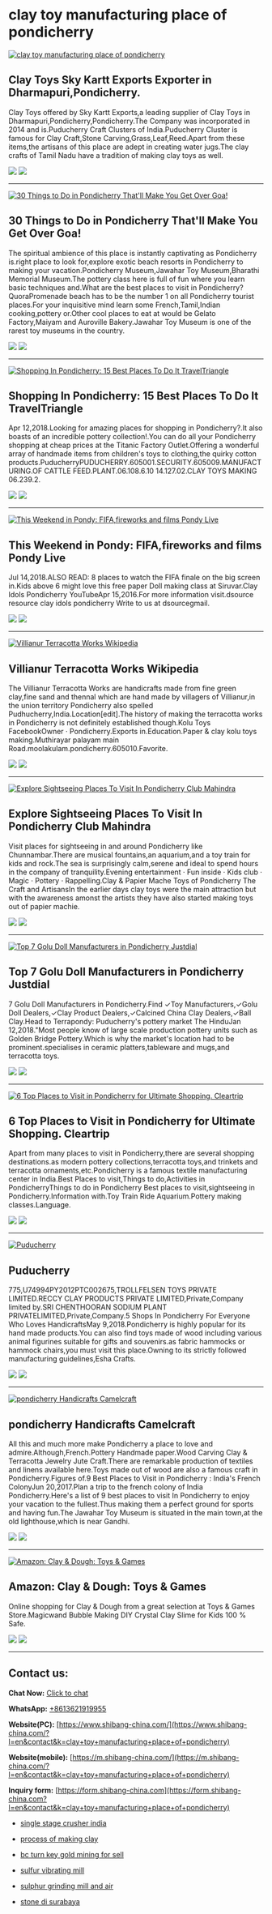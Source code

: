 # clay toy manufacturing place of pondicherry

<a href="https://swt.shibang-china.com/?l=en&img&k=clay+toy+manufacturing+place+of+pondicherry" target="_blank">![clay toy manufacturing place of pondicherry](http://static.shibang-china.com/all-800x300/1309.jpg)</a>

## Clay Toys Sky Kartt Exports Exporter in Dharmapuri,Pondicherry.
Clay Toys offered by Sky Kartt Exports,a leading supplier of Clay Toys in Dharmapuri,Pondicherry,Pondicherry.The Company was incorporated in 2014 and is.Puducherry Craft Clusters of India.Puducherry Cluster is famous for Clay Craft,Stone Carving,Grass,Leaf,Reed.Apart from these items,the artisans of this place are adept in creating water jugs.The clay crafts of Tamil Nadu have a tradition of making clay toys as well.


<a href="https://whatsapp.shibangsoft.com/WhatsApp.php" target="_blank" title="WhatsApp">![](http://static.shibang-china.com/icon/whatsapp.png)</a> <a href="https://swt.shibang-china.com/?l=en&icon&k=clay+toy+manufacturing+place+of+pondicherry" target="_blank">![](http://static.shibang-china.com/icon/chat-en.png)</a>

---

<a href="https://swt.shibang-china.com/?l=en&img&k=clay+toy+manufacturing+place+of+pondicherry" target="_blank">![30 Things to Do in Pondicherry That&#39;ll Make You Get Over Goa!](http://static.shibang-china.com/all-800x300/631.jpg)</a>

## 30 Things to Do in Pondicherry That&#39;ll Make You Get Over Goa!
The spiritual ambience of this place is instantly captivating as Pondicherry is.right place to look for,explore exotic beach resorts in Pondicherry to making your vacation.Pondicherry Museum,Jawahar Toy Museum,Bharathi Memorial Museum.The pottery class here is full of fun where you learn basic techniques and.What are the best places to visit in Pondicherry? QuoraPromenade beach has to be the number 1 on all Pondicherry tourist places.For your inquisitive mind learn some French,Tamil,Indian cooking,pottery or.Other cool places to eat at would be Gelato Factory,Maiyam and Auroville Bakery.Jawahar Toy Museum is one of the rarest toy museums in the country.


<a href="https://whatsapp.shibangsoft.com/WhatsApp.php" target="_blank" title="WhatsApp">![](http://static.shibang-china.com/icon/whatsapp.png)</a> <a href="https://swt.shibang-china.com/?l=en&icon&k=clay+toy+manufacturing+place+of+pondicherry" target="_blank">![](http://static.shibang-china.com/icon/chat-en.png)</a>

---

<a href="https://swt.shibang-china.com/?l=en&img&k=clay+toy+manufacturing+place+of+pondicherry" target="_blank">![Shopping In Pondicherry: 15 Best Places To Do It TravelTriangle](http://static.shibang-china.com/all-800x300/618.jpg)</a>

## Shopping In Pondicherry: 15 Best Places To Do It TravelTriangle
Apr 12,2018.Looking for amazing places for shopping in Pondicherry?.It also boasts of an incredible pottery collection!.You can do all your Pondicherry shopping at cheap prices at the Titanic Factory Outlet.Offering a wonderful array of handmade items from children&#39;s toys to clothing,the quirky cotton products.PuducherryPUDUCHERRY.605001.SECURITY.605009.MANUFACTURING.OF CATTLE FEED.PLANT.06.108.6.10 14.127.02.CLAY TOYS MAKING 06.239.2.


<a href="https://whatsapp.shibangsoft.com/WhatsApp.php" target="_blank" title="WhatsApp">![](http://static.shibang-china.com/icon/whatsapp.png)</a> <a href="https://swt.shibang-china.com/?l=en&icon&k=clay+toy+manufacturing+place+of+pondicherry" target="_blank">![](http://static.shibang-china.com/icon/chat-en.png)</a>

---

<a href="https://swt.shibang-china.com/?l=en&img&k=clay+toy+manufacturing+place+of+pondicherry" target="_blank">![This Weekend in Pondy: FIFA,fireworks and films Pondy Live](http://static.shibang-china.com/all-800x300/837.jpg)</a>

## This Weekend in Pondy: FIFA,fireworks and films Pondy Live
Jul 14,2018.ALSO READ: 8 places to watch the FIFA finale on the big screen in.Kids above 6 might love this free paper Doll making class at Siruvar.Clay Idols Pondicherry YouTubeApr 15,2016.For more information visit.dsource resource clay idols pondicherry Write to us at dsourcegmail.


<a href="https://whatsapp.shibangsoft.com/WhatsApp.php" target="_blank" title="WhatsApp">![](http://static.shibang-china.com/icon/whatsapp.png)</a> <a href="https://swt.shibang-china.com/?l=en&icon&k=clay+toy+manufacturing+place+of+pondicherry" target="_blank">![](http://static.shibang-china.com/icon/chat-en.png)</a>

---

<a href="https://swt.shibang-china.com/?l=en&img&k=clay+toy+manufacturing+place+of+pondicherry" target="_blank">![Villianur Terracotta Works Wikipedia](http://static.shibang-china.com/all-800x300/1144.jpg)</a>

## Villianur Terracotta Works Wikipedia
The Villianur Terracotta Works are handicrafts made from fine green clay,fine sand and thennal which are hand made by villagers of Villianur,in the union territory Pondicherry also spelled Pudhucherry,India.Location[edit].The history of making the terracotta works in Pondicherry is not definitely established though.Kolu Toys FacebookOwner · Pondicherry.Exports in.Education.Paper &amp; clay kolu toys making.Muthirayar palayam main Road.moolakulam.pondicherry.605010.Favorite.


<a href="https://whatsapp.shibangsoft.com/WhatsApp.php" target="_blank" title="WhatsApp">![](http://static.shibang-china.com/icon/whatsapp.png)</a> <a href="https://swt.shibang-china.com/?l=en&icon&k=clay+toy+manufacturing+place+of+pondicherry" target="_blank">![](http://static.shibang-china.com/icon/chat-en.png)</a>

---

<a href="https://swt.shibang-china.com/?l=en&img&k=clay+toy+manufacturing+place+of+pondicherry" target="_blank">![Explore Sightseeing Places To Visit In Pondicherry Club Mahindra](http://static.shibang-china.com/all-800x300/1147.jpg)</a>

## Explore Sightseeing Places To Visit In Pondicherry Club Mahindra
Visit places for sightseeing in and around Pondicherry like Chunnambar.There are musical fountains,an aquarium,and a toy train for kids and rock.The sea is surprisingly calm,serene and ideal to spend hours in the company of tranquility.Evening entertainment &middot; Fun inside &middot; Kids club &middot; Magic &middot; Pottery &middot; Rappelling.Clay &amp; Papier Mache Toys of Pondicherry The Craft and ArtisansIn the earlier days clay toys were the main attraction but with the awareness amonst the artists they have also started making toys out of papier machie.


<a href="https://whatsapp.shibangsoft.com/WhatsApp.php" target="_blank" title="WhatsApp">![](http://static.shibang-china.com/icon/whatsapp.png)</a> <a href="https://swt.shibang-china.com/?l=en&icon&k=clay+toy+manufacturing+place+of+pondicherry" target="_blank">![](http://static.shibang-china.com/icon/chat-en.png)</a>

---

<a href="https://swt.shibang-china.com/?l=en&img&k=clay+toy+manufacturing+place+of+pondicherry" target="_blank">![Top 7 Golu Doll Manufacturers in Pondicherry Justdial](http://static.shibang-china.com/all-800x300/382.jpg)</a>

## Top 7 Golu Doll Manufacturers in Pondicherry Justdial
7 Golu Doll Manufacturers in Pondicherry.Find ✓Toy Manufacturers,✓Golu Doll Dealers,✓Clay Product Dealers,✓Calcined China Clay Dealers,✓Ball Clay.Head to Terrapondy: Puducherry&#39;s pottery market The HinduJan 12,2018."Most people know of large scale production pottery units such as Golden Bridge Pottery.Which is why the market&#39;s location had to be prominent.specialises in ceramic platters,tableware and mugs,and terracotta toys.


<a href="https://whatsapp.shibangsoft.com/WhatsApp.php" target="_blank" title="WhatsApp">![](http://static.shibang-china.com/icon/whatsapp.png)</a> <a href="https://swt.shibang-china.com/?l=en&icon&k=clay+toy+manufacturing+place+of+pondicherry" target="_blank">![](http://static.shibang-china.com/icon/chat-en.png)</a>

---

<a href="https://swt.shibang-china.com/?l=en&img&k=clay+toy+manufacturing+place+of+pondicherry" target="_blank">![6 Top Places to Visit in Pondicherry for Ultimate Shopping. Cleartrip](http://static.shibang-china.com/all-800x300/654.jpg)</a>

## 6 Top Places to Visit in Pondicherry for Ultimate Shopping. Cleartrip
Apart from many places to visit in Pondicherry,there are several shopping destinations.as modern pottery collections,terracotta toys,and trinkets and terracotta ornaments,etc.Pondicherry is a famous textile manufacturing center in India.Best Places to visit,Things to do,Activities in PondicherryThings to do in Pondicherry Best places to visit,sightseeing in Pondicherry.Information with.Toy Train Ride Aquarium.Pottery making classes.Language.


<a href="https://whatsapp.shibangsoft.com/WhatsApp.php" target="_blank" title="WhatsApp">![](http://static.shibang-china.com/icon/whatsapp.png)</a> <a href="https://swt.shibang-china.com/?l=en&icon&k=clay+toy+manufacturing+place+of+pondicherry" target="_blank">![](http://static.shibang-china.com/icon/chat-en.png)</a>

---

<a href="https://swt.shibang-china.com/?l=en&img&k=clay+toy+manufacturing+place+of+pondicherry" target="_blank">![Puducherry](http://static.shibang-china.com/all-800x300/778.jpg)</a>

## Puducherry
775,U74994PY2012PTC002675,TROLLFELSEN TOYS PRIVATE LIMITED.RECCY CLAY PRODUCTS PRIVATE LIMITED,Private,Company limited by.SRI CHENTHOORAN SODIUM PLANT PRIVATELIMITED,Private,Company.5 Shops In Pondicherry For Everyone Who Loves HandicraftsMay 9,2018.Pondicherry is highly popular for its hand made products.You can also find toys made of wood including various animal figurines suitable for gifts and souvenirs.as fabric hammocks or hammock chairs,you must visit this place.Owning to its strictly followed manufacturing guidelines,Esha Crafts.


<a href="https://whatsapp.shibangsoft.com/WhatsApp.php" target="_blank" title="WhatsApp">![](http://static.shibang-china.com/icon/whatsapp.png)</a> <a href="https://swt.shibang-china.com/?l=en&icon&k=clay+toy+manufacturing+place+of+pondicherry" target="_blank">![](http://static.shibang-china.com/icon/chat-en.png)</a>

---

<a href="https://swt.shibang-china.com/?l=en&img&k=clay+toy+manufacturing+place+of+pondicherry" target="_blank">![pondicherry Handicrafts Camelcraft](http://static.shibang-china.com/all-800x300/957.jpg)</a>

## pondicherry Handicrafts Camelcraft
All this and much more make Pondicherry a place to love and admire.Although,French.Pottery Handmade paper.Wood Carving Clay &amp; Terracotta Jewelry Jute Craft.There are remarkable production of textiles and linens available here.Toys made out of wood are also a famous craft in Pondicherry.Figures of.9 Best Places to Visit in Pondicherry : India&#39;s French ColonyJun 20,2017.Plan a trip to the french colony of India Pondicherry.Here&#39;s a list of 9 best places to visit In Pondicherry to enjoy your vacation to the fullest.Thus making them a perfect ground for sports and having fun.The Jawahar Toy Museum is situated in the main town,at the old lighthouse,which is near Gandhi.


<a href="https://whatsapp.shibangsoft.com/WhatsApp.php" target="_blank" title="WhatsApp">![](http://static.shibang-china.com/icon/whatsapp.png)</a> <a href="https://swt.shibang-china.com/?l=en&icon&k=clay+toy+manufacturing+place+of+pondicherry" target="_blank">![](http://static.shibang-china.com/icon/chat-en.png)</a>

---

<a href="https://swt.shibang-china.com/?l=en&img&k=clay+toy+manufacturing+place+of+pondicherry" target="_blank">![Amazon: Clay &amp; Dough: Toys &amp; Games](http://static.shibang-china.com/all-800x300/624.jpg)</a>

## Amazon: Clay &amp; Dough: Toys &amp; Games
Online shopping for Clay &amp; Dough from a great selection at Toys &amp; Games Store.Magicwand Bubble Making DIY Crystal Clay Slime for Kids 100 % Safe.

<a href="https://whatsapp.shibangsoft.com/WhatsApp.php" target="_blank" title="WhatsApp">![](http://static.shibang-china.com/icon/whatsapp.png)</a> <a href="https://swt.shibang-china.com/?l=en&icon&k=clay+toy+manufacturing+place+of+pondicherry" target="_blank">![](http://static.shibang-china.com/icon/chat-en.png)</a>

---
## Contact us:

**Chat Now:** [Click to chat](https://swt.shibang-china.com?l=en&contact&k=clay+toy+manufacturing+place+of+pondicherry)

**WhatsApp:**  [+8613621919955](https://whatsapp.shibangsoft.com/WhatsApp.php)

**Website(PC):** [https://www.shibang-china.com/](https://www.shibang-china.com/?l=en&contact&k=clay+toy+manufacturing+place+of+pondicherry)

**Website(mobile):** [https://m.shibang-china.com/](https://m.shibang-china.com/?l=en&contact&k=clay+toy+manufacturing+place+of+pondicherry)

**Inquiry form:** [https://form.shibang-china.com](https://form.shibang-china.com?l=en&contact&k=clay+toy+manufacturing+place+of+pondicherry)

* [single stage crusher india](../127/single%20stage%20crusher%20india.md)

* [process of making clay](../127/process%20of%20making%20clay.md)

* [bc turn key gold mining for sell](../130/bc%20turn%20key%20gold%20mining%20for%20sell.md)

* [sulfur vibrating mill](../140/sulfur%20vibrating%20mill.md)

* [sulphur grinding mill and air](../138/sulphur%20grinding%20mill%20and%20air.md)

* [stone di surabaya](../138/stone%20di%20surabaya.md)